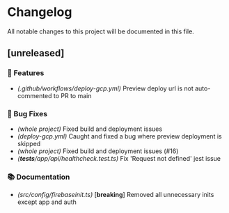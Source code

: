 # Changelog

All notable changes to this project will be documented in this file.

## [unreleased]

### 🚀 Features

- *(.github/workflows/deploy-gcp.yml)* Preview deploy url is not auto-commented to PR to main

### 🐛 Bug Fixes

- *(whole project)* Fixed build and deployment issues
- *(deploy-gcp.yml)* Caught and fixed a bug where preview deployment is skipped
- *(whole project)* Fixed build and deployment issues (#16)
- *(__tests__/app/api/healthcheck.test.ts)* Fix 'Request not defined' jest issue

### 📚 Documentation

- *(src/config/firebaseinit.ts)* [**breaking**] Removed all unnecessary inits except app and auth

<!-- generated by git-cliff -->

